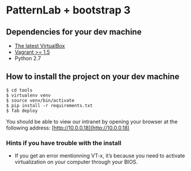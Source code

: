 # PatternLab + bootstrap 3

## Dependencies for your dev machine

* [The latest VirtualBox](https://www.virtualbox.org/wiki/Downloads)
* [Vagrant >= 1.5](http://www.vagrantup.com/downloads.html)
* Python 2.7

## How to install the project on your dev machine

    $ cd tools
    $ virtualenv venv
    $ source venv/bin/activate
    $ pip install -r requirements.txt
    $ fab deploy

You should be able to view our intranet by opening your browser at the
following address: [http://10.0.0.18](http://10.0.0.18)

### Hints if you have trouble with the install

* If you get an error mentionning VT-x, it’s because you need to activate virtualization on your computer through your BIOS.
